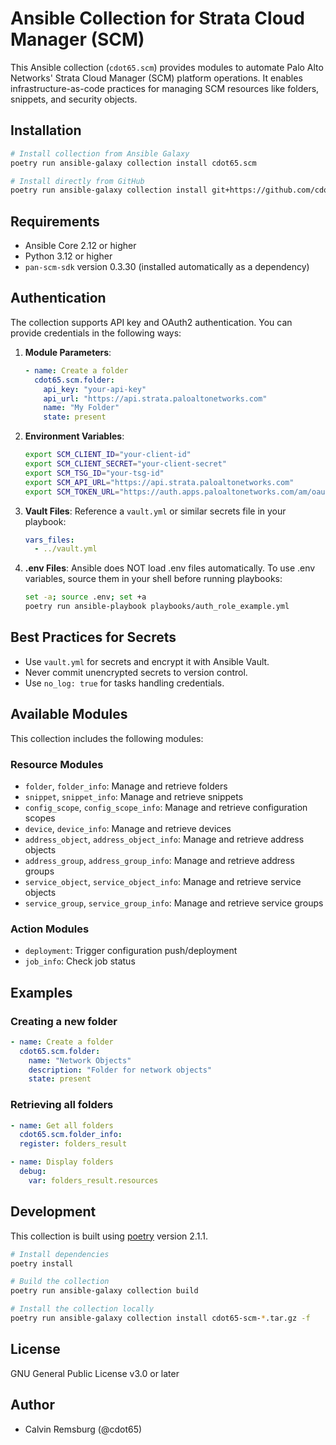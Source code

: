 # Ansible Collection for Strata Cloud Manager (SCM)

This Ansible collection (`cdot65.scm`) provides modules to automate Palo Alto Networks' Strata Cloud Manager (SCM) platform operations. It enables infrastructure-as-code practices for managing SCM resources like folders, snippets, and security objects.

## Installation

```bash
# Install collection from Ansible Galaxy
poetry run ansible-galaxy collection install cdot65.scm

# Install directly from GitHub
poetry run ansible-galaxy collection install git+https://github.com/cdot65/cdot65.scm.git
```

## Requirements

- Ansible Core 2.12 or higher
- Python 3.12 or higher
- `pan-scm-sdk` version 0.3.30 (installed automatically as a dependency)

## Authentication

The collection supports API key and OAuth2 authentication. You can provide credentials in the following ways:

1. **Module Parameters**:
   ```yaml
   - name: Create a folder
     cdot65.scm.folder:
       api_key: "your-api-key"
       api_url: "https://api.strata.paloaltonetworks.com"
       name: "My Folder"
       state: present
   ```

2. **Environment Variables**:
   ```bash
   export SCM_CLIENT_ID="your-client-id"
   export SCM_CLIENT_SECRET="your-client-secret"
   export SCM_TSG_ID="your-tsg-id"
   export SCM_API_URL="https://api.strata.paloaltonetworks.com"
   export SCM_TOKEN_URL="https://auth.apps.paloaltonetworks.com/am/oauth2/access_token"
   ```

3. **Vault Files**:
   Reference a `vault.yml` or similar secrets file in your playbook:
   ```yaml
   vars_files:
     - ../vault.yml
   ```

4. **.env Files**:
   Ansible does NOT load .env files automatically. To use .env variables, source them in your shell before running playbooks:
   ```sh
   set -a; source .env; set +a
   poetry run ansible-playbook playbooks/auth_role_example.yml
   ```

## Best Practices for Secrets
- Use `vault.yml` for secrets and encrypt it with Ansible Vault.
- Never commit unencrypted secrets to version control.
- Use `no_log: true` for tasks handling credentials.

## Available Modules

This collection includes the following modules:

### Resource Modules

- `folder`, `folder_info`: Manage and retrieve folders
- `snippet`, `snippet_info`: Manage and retrieve snippets
- `config_scope`, `config_scope_info`: Manage and retrieve configuration scopes
- `device`, `device_info`: Manage and retrieve devices
- `address_object`, `address_object_info`: Manage and retrieve address objects
- `address_group`, `address_group_info`: Manage and retrieve address groups
- `service_object`, `service_object_info`: Manage and retrieve service objects
- `service_group`, `service_group_info`: Manage and retrieve service groups

### Action Modules

- `deployment`: Trigger configuration push/deployment
- `job_info`: Check job status

## Examples

### Creating a new folder

```yaml
- name: Create a folder
  cdot65.scm.folder:
    name: "Network Objects"
    description: "Folder for network objects"
    state: present
```

### Retrieving all folders

```yaml
- name: Get all folders
  cdot65.scm.folder_info:
  register: folders_result

- name: Display folders
  debug:
    var: folders_result.resources
```

## Development

This collection is built using [poetry](https://python-poetry.org/) version 2.1.1.

```bash
# Install dependencies
poetry install

# Build the collection
poetry run ansible-galaxy collection build

# Install the collection locally
poetry run ansible-galaxy collection install cdot65-scm-*.tar.gz -f
```

## License

GNU General Public License v3.0 or later

## Author

- Calvin Remsburg (@cdot65)
